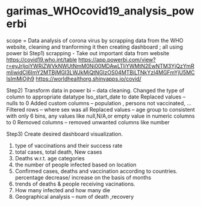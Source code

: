 # garimas_WHOcovid19_analysis_powerbi
scope = Data analysis of corona virus by scrapping data from the WHO website, cleaning and tranforming it then creating dashboard ; all using power bi
Step1) scrapping - Take out important data from website 
 https://covid19.who.int/table
https://app.powerbi.com/view?r=eyJrIjoiYWRiZWVkNWUtNmM0Ni00MDAwLTljYWMtN2EwNTM3YjQzYmRmIiwidCI6ImY2MTBjMGI3LWJkMjQtNGIzOS04MTBiLTNkYzI4MGFmYjU5MCIsImMiOjh9
https://worldhealthorg.shinyapps.io/covid/

Step2) Transform data in power bi – data cleaning.
Changed the type of column to appropriate datatype
Iso_start_date to date
Replaced values – nulls to 0
Added custom columns – population , persons not vaccinated, …
Filtered rows – where sex was all
Replaced values – age group to consistent with only 6 bins, any values like null,N/A,or empty value in numeric columns to 0
Removed columns – removed unwanted columns like number

Step3) Create desired dashboard visualization.
1)	type of vaccinations and their success rate
2)	total cases, total death, New cases
3)	Deaths w.r.t. age categories
4)	the number of people infected based on location
5)	Confirmed cases, deaths and vaccination according to countries. percentage decrease/ increase on the basis of months
6)	trends of deaths & people receiving vacinations.
7)	How many infected and how many die
8)	Geographical analysis – num of death ,recovery 

